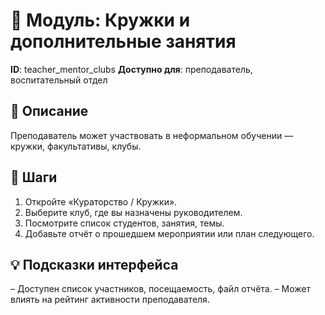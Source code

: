 # 📘 Модуль: Кружки и дополнительные занятия
**ID**: teacher_mentor_clubs
**Доступно для**: преподаватель, воспитательный отдел

## 📝 Описание
Преподаватель может участвовать в неформальном обучении — кружки, факультативы, клубы.

## 🩜 Шаги
1. Откройте «Кураторство / Кружки».
2. Выберите клуб, где вы назначены руководителем.
3. Посмотрите список студентов, занятия, темы.
4. Добавьте отчёт о прошедшем мероприятии или план следующего.

## 💡 Подсказки интерфейса
– Доступен список участников, посещаемость, файл отчёта.
– Может влиять на рейтинг активности преподавателя.
